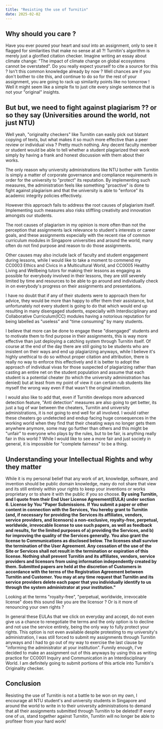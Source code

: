 ```yaml
---
title: "Resisting the use of Turnitin"
date: 2025-02-02
---
```


## Why should you care ?

Have you ever poured your heart and soul into an assignment, only to see it flagged for similarities that make no sense at all ?! Turnitin's algorithm is merely just a glorified citation checker. Imagine writing an essay about climate change: "The impact of climate change on global ecosystems cannot be overstated". Do you really expect yourself to cite a source for this ? Isn't this common knowledge already by now ? Well chances are if you don't bother to cite this, and continue to do so for the rest of your assignment, you are going to rack up similarity points like no tomorrow ! Well it might seem like a simple fix to just cite every single sentence that is not your "original" insights. 

## But but, we need to fight against plagiarism ?? or so they say (Universities around the world, not just NTU)

Well yeah, "originality checkers" like Turnitin can easily pick out blatant copying of texts, but what makes it so much more effective than a peer review or individual viva ? Pretty much nothing. Any decent faculty member or student would be able to tell whether a student plagiarized their work simply by having a frank and honest discussion with them about their works. 

The only reason why university administrations like NTU bother with Turnitin is simply a matter of corporate governance and compliance requirements in order for the university to "protect" its reputation. By implementing such measures, the administration feels like something "proactive" is done to fight against plagiarism and that the university is able to "enforce" its academic integrity policies effectively. 

However this approach fails to address the root causes of plagiarism itself. Implementing such measures also risks stiffling creativity and innovation amongsts our students. 

The root causes of plagiarism in my opinion is more often than not the perception that assignments lack relevance to student's interests or career goals, and these assignments especially with the recent rise of common curriculum modules in Singapore universities and around the world, many often do not find purpose and reason to do those assignments. 

Other causes may also include lack of faculty and student engagement during lessons, while I would like to take a moment to commend my CC0003 Ethics and Civics in a Multicultural World, and CC0005 Healthy Living and Wellbeing tutors for making their lessons as engaging as possible for everybody involved in their lessons, they are still severely limited by time and resources to be able to go around and individually check in on everybody's progress on their assignments and presentations. 

I have no doubt that if any of their students were to approach them for advice, they would be more than happy to offer them their assistance, but unfortunately not every student is going to do that which would end up resulting in many disengaged students, especially with Interdisciplinary and Collaborative Curriculum(ICC) modules having a notorious reputation for being labelled as "useless" and "time consuming" by many students. 

I believe that more can be done to engage these "disengaged" students and to motivate them to find purpose in their assignments, this is way more effective than just deploying a catching system through Turnitin itself. Of course at the end of the day there are still going to be students who are insistent on their ways and end up plagiarizing anyways, while I believe it's highly unethical to do so without proper citation and attribution, there is really no way to enforce this effectively and it is better to adopt the approach of individual vivas for those suspected of plagiarizing rather than casting an entire net on the student population and assume that each student is a potential cheater (to which the university administration has denied) but at least from my point of view it can certain rub students like myself the wrong way even if that wasn't the original intention. 

I would also like to add that, even if Turnitin develops more advanced detection feature, "Anti detection" measures are also going to get better, its just a tug of war between the cheaters, Turnitin and university administrations, it is not going to end well for all involved. I would rather these cheaters go undetected and endup facing huge consequences in the working world when they find that their cheating ways no longer gets them anywhere anymore, some may go further than others and this might be "unfair" to everyone who plays by the rules, but to be fair, is anything really fair in this world ? While I would like to see a more fair and just society in general, it is impossible for "complete fairness" to be a thing. 

## Understanding your Intellectual Rights and why they matter

While it is my personal belief that any work of art, knowledge, software, and invention should be public domain knowledge, many do not share that view and its still entirely within your rights to keep your inventions or works proprietary or to share it with the public if you so choose. 
**By using Turnitin, and I quote from their End User License Agreement(EULA) under section 6. License by You "Paper Submissions. If You submit a paper or other content in connection with the Services, You hereby grant to Turnitin (and, if necessary for providing the Services its affiliates, vendors, service providers, and licensors) a non-exclusive, royalty-free, perpetual, worldwide, irrevocable license to use such papers, as well as feedback and results, for the limited purposes of a) providing the Services, and b) for improving the quality of the Services generally. You also grant the license to Communications as disclosed below. The licenses shall survive the termination of the User Agreement. Any cessation of the use of the Site or Services shall not result in the termination or expiration of this license. Nothing shall prevent Turnitin and its affiliates, vendors, service providers and licensors from using information independently created by them. Submitted papers are held at the discretion of Customers in accordance with the terms of the Registration Agreement between Turnitin and Customer. You may at any time request that Turnitin and its service providers delete each paper that you individually identify to us through the system administrator at your institution."** 

Looking at the terms "royalty-free", "perpetual, worldwide, irrevocable license" does this sound like you are the licensor ? Or is it more of renouncing your own rights ?

In general these EULAs that we click on everyday and accept, do not even give us a chance to renegotiate the terms and the only option is to decline and not use the service entirely, being the only way to fully protect your rights. This option is not even available despite protesting to my university's administration, I was still forced to submit my assignments through Turnitin anyways and I had to go out of my way to exercise the last clause by "informing the administrator at your institution". Funnily enough, I've decided to make an assignment out of this anyways by using this as writing practice for CC0001 Inquiry and Communication in an Interdisciplinary World. I am definitely going to submit portions of this article into Turnitin's Originality checker.

## Conclusion

Resisting the use of Turnitin is not a battle to be won on my own, I encourage all NTU student's and university students in Singapore and around the world to write in to their university administrations to demand that all their assignments submitted through Turnitin to be deleted! If every one of us, stand together against Turnitin, Turnitin will no longer be able to profiteer from your hard work!       
       
